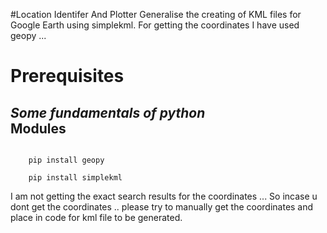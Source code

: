 
#Location Identifer And Plotter
Generalise the creating of KML files for Google Earth using simplekml.
For getting the coordinates I have used geopy ... 

 Prerequisites
=========================
<i> Some fundamentals of python </i><br/>
Modules 
---------------------
<code>
	pip install geopy <br/>
	pip install simplekml
</code>


I am not getting the exact search results for the coordinates ... So incase u dont get the coordinates .. please try to manually get the coordinates and place in  code for kml file to be generated.

